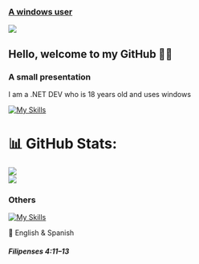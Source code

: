 <p align="center" style="display: flex">
  <a href="https://skillicons.dev">
    <h3>A windows user</h3>
    <img src="https://skillicons.dev/icons?i=windows" />
  </a>
</p>
<h2>Hello, welcome to my GitHub 🐱‍👤</h2>

### A small presentation <br/>
I am a .NET DEV who is 18 years old and uses windows <br/>

[![My Skills](https://skillicons.dev/icons?i=cs,dotnet,mysql&theme=dark)](https://skillicons.dev)
# 📊 GitHub Stats:
![](https://github-readme-stats.vercel.app/api?username=ItLrb&theme=dark&hide_border=false&include_all_commits=false&count_private=false)<br/>
![](https://github-readme-stats.vercel.app/api/top-langs/?username=ItLrb&theme=dark&hide_border=false&include_all_commits=false&count_private=false&layout=compact)


### Others

[![My Skills](https://skillicons.dev/icons?i=js,html,css,react,git&theme=dark)](https://skillicons.dev)

📢 English & Spanish


##### Filipenses 4:11–13
